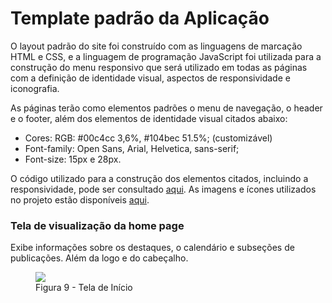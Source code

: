 # Template padrão da Aplicação

O layout padrão do site foi construído com as linguagens de marcação HTML e CSS, e a linguagem de programação JavaScript foi utilizada para a construção do menu responsivo que será utilizado em todas as páginas com a definição de identidade visual, aspectos de responsividade e iconografia.

As páginas terão como elementos padrões o menu de navegação, o header e o footer, além dos elementos de identidade visual citados abaixo:

<ul>
<li>Cores: RGB: #00c4cc 3,6%, #104bec 51.5%; (customizável)</li>
<li>Font-family: Open Sans, Arial, Helvetica, sans-serif;</li>
<li>Font-size: 15px e 28px. </li>
</ul>

O código utilizado para a construção dos elementos citados, incluindo a responsividade, pode ser consultado <a href="https://github.com/ICEI-PUC-Minas-PMV-ADS/pmv-ads-2023-2-e1-proj-web-t10-portal_intra/tree/main/codigo-fonte">aqui</a>. As imagens e ícones utilizados no projeto estão disponíveis <a href="https://github.com/ICEI-PUC-Minas-PMV-ADS/pmv-ads-2023-2-e1-proj-web-t10-portal_intra/tree/main/documentos/img">aqui</a>.

<h3><b>Tela de visualização da home page</b></h3>
<p>Exibe informações sobre os destaques, o calendário e subseções de publicações. Além da logo e do cabeçalho.</p>
<figure> 
  <img src="https://github.com/ICEI-PUC-Minas-PMV-ADS/pmv-ads-2023-2-e1-proj-web-t10-portal_intra/blob/main/documentos/img/Calend%C3%A1rio.png">
  <figcaption> Figura 9 - Tela de Início
</figure> 
